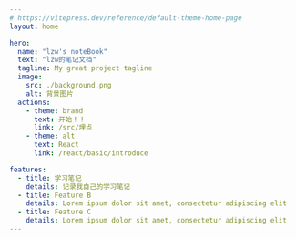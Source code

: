 ```yaml
---
# https://vitepress.dev/reference/default-theme-home-page
layout: home

hero:
  name: "lzw's noteBook"
  text: "lzw的笔记文档"
  tagline: My great project tagline
  image: 
    src: ./background.png
    alt: 背景图片
  actions:
    - theme: brand
      text: 开始！！
      link: /src/埋点
    - theme: alt
      text: React
      link: /react/basic/introduce

features:
  - title: 学习笔记
    details: 记录我自己的学习笔记
  - title: Feature B
    details: Lorem ipsum dolor sit amet, consectetur adipiscing elit
  - title: Feature C
    details: Lorem ipsum dolor sit amet, consectetur adipiscing elit
---
```


